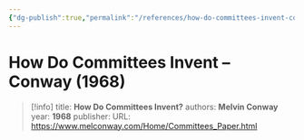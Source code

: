 ```yaml
---
{"dg-publish":true,"permalink":"/references/how-do-committees-invent-conway-1968/"}
---
```



# How Do Committees Invent – Conway (1968)

> [!info]
> title: **How Do Committees Invent?**
> authors: **Melvin Conway**
> year: **1968**
> publisher: 
> URL: https://www.melconway.com/Home/Committees_Paper.html


